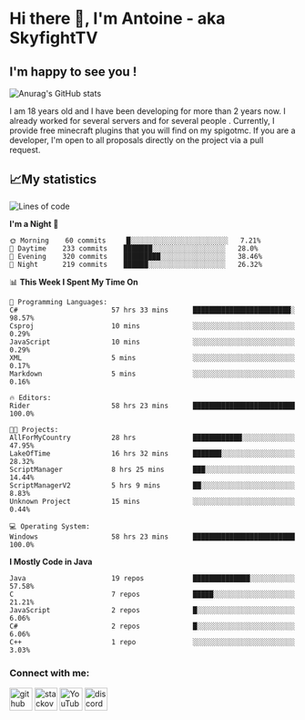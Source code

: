 # Hi there 👋, I'm Antoine - aka SkyfightTV
## I'm happy to see you !
![Anurag's GitHub stats](https://github-readme-stats.vercel.app/api?username=SKyfightTV&show_icons=true&theme=dark&count_private=true&)

I am 18 years old and I have been developing for more than 2 years now. I already worked for several servers and for several people . Currently, I provide free minecraft plugins that you will find on my spigotmc.
If you are a developer, I'm open to all proposals directly on the project via a pull request.

## 📈My statistics
<!--START_SECTION:waka-->
![Lines of code](https://img.shields.io/badge/From%20Hello%20World%20I%27ve%20Written-2%20Million%20lines%20of%20code-blue)

**I'm a Night 🦉** 

```text
🌞 Morning    60 commits     █░░░░░░░░░░░░░░░░░░░░░░░░   7.21% 
🌆 Daytime    233 commits    ███████░░░░░░░░░░░░░░░░░░   28.0% 
🌃 Evening    320 commits    █████████░░░░░░░░░░░░░░░░   38.46% 
🌙 Night      219 commits    ██████░░░░░░░░░░░░░░░░░░░   26.32%

```


📊 **This Week I Spent My Time On** 

```text
💬 Programming Languages: 
C#                       57 hrs 33 mins      ████████████████████████░   98.57% 
Csproj                   10 mins             ░░░░░░░░░░░░░░░░░░░░░░░░░   0.29% 
JavaScript               10 mins             ░░░░░░░░░░░░░░░░░░░░░░░░░   0.29% 
XML                      5 mins              ░░░░░░░░░░░░░░░░░░░░░░░░░   0.17% 
Markdown                 5 mins              ░░░░░░░░░░░░░░░░░░░░░░░░░   0.16%

🔥 Editors: 
Rider                    58 hrs 23 mins      █████████████████████████   100.0%

🐱‍💻 Projects: 
AllForMyCountry          28 hrs              ████████████░░░░░░░░░░░░░   47.95% 
LakeOfTime               16 hrs 32 mins      ███████░░░░░░░░░░░░░░░░░░   28.32% 
ScriptManager            8 hrs 25 mins       ███░░░░░░░░░░░░░░░░░░░░░░   14.44% 
ScriptManagerV2          5 hrs 9 mins        ██░░░░░░░░░░░░░░░░░░░░░░░   8.83% 
Unknown Project          15 mins             ░░░░░░░░░░░░░░░░░░░░░░░░░   0.44%

💻 Operating System: 
Windows                  58 hrs 23 mins      █████████████████████████   100.0%

```

**I Mostly Code in Java** 

```text
Java                     19 repos            ██████████████░░░░░░░░░░░   57.58% 
C                        7 repos             █████░░░░░░░░░░░░░░░░░░░░   21.21% 
JavaScript               2 repos             █░░░░░░░░░░░░░░░░░░░░░░░░   6.06% 
C#                       2 repos             █░░░░░░░░░░░░░░░░░░░░░░░░   6.06% 
C++                      1 repo              ░░░░░░░░░░░░░░░░░░░░░░░░░   3.03%

```



<!--END_SECTION:waka-->

### Connect with me:

[<img src='https://cdn.jsdelivr.net/npm/simple-icons@3.0.1/icons/github.svg' alt='github' height='40'>](https://github.com/SKyfightTV)  [<img src='https://cdn.jsdelivr.net/npm/simple-icons@3.0.1/icons/stackoverflow.svg' alt='stackoverflow' height='40'>](https://stackoverflow.com/users/16952856)  [<img src='https://cdn.jsdelivr.net/npm/simple-icons@3.0.1/icons/youtube.svg' alt='YouTube' height='40'>](https://www.youtube.com/channel/UCjzzQNjlBr-AZ5j1A8lMMKw)  [<img src='https://cdn.jsdelivr.net/npm/simple-icons@3.0.1/icons/discord.svg' alt='discord' height='40'>](https://discord.gg/u8yzVac)  
